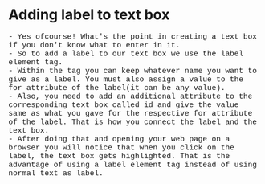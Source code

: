 # Adding label to text box

<p style= "font-size: 15px; font-family: 'Courier New'">- Yes ofcourse! What's the point in creating a text box if you don't know what to enter in it.<br>- So to add a label to our text box we use the label element tag.<br>- Within the tag you can keep whatever name you want to give as a label. You must also assign a value to the for attribute of the label(it can be any value).<br>- Also, you need to add an additional attribute to the corresponding text box called id and give the value same as what you gave for the respective for attribute of the label. That is how you connect the label and the text box.<br>- After doing that and opening your web page on a browser you will notice that when you click on the label, the text box gets highlighted. That is the advantage of using a label element tag instead of using normal text as label.</p>